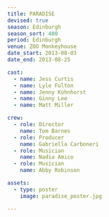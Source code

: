 ```yaml
---
title: PARADISE
devised: true
season: Edinburgh
season_sort: 400
period: Edinburgh
venue: ZOO Monkeyhouse
date_start: 2013-08-03
date_end: 2013-08-25

cast:
  - name: Jess Curtis
  - name: Lyle Fulton
  - name: Jenny Kohnhorst
  - name: Ginny Lee
  - name: Matt Miller

crew:
  - role: Director
    name: Tom Barnes
  - role: Producer
    name: Gabriella Carboneri
  - role: Musician
    name: Nadia Amico
  - role: Musician
    name: Abby Robinson

assets:
  - type: poster
    image: paradise_poster.jpg

---
```

